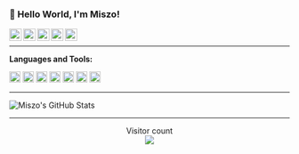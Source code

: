 ### 🖖 Hello World, I'm Miszo! 

<a target="_blank" href="https://linkedin.com/in/miszoradomski/">
  <img align="left" alt="LinkedIN" width="22px" src="https://github.com/miszo/miszo/raw/main/icons/linkedin.svg" />
</a>
<a target="_blank" href="https://twitter.com/themiszo">
  <img align="left" alt="Twitter" width="22px" src="https://github.com/miszo/miszo/raw/main/icons/twitter.svg" />
</a>
<a target="_blank" href="https://instagram.com/themiszo/">
  <img align="left" alt="Instagram" width="22px" src="https://github.com/miszo/miszo/raw/main/icons/instagram.svg" />
</a>
<a target="_blank" href="https://facebook.com/themiszo/">
  <img align="left" alt="Facebook" width="22px" src="https://github.com/miszo/miszo/raw/main/icons/facebook.svg" />
</a>
<a target="_blank" href="https://open.spotify.com/user/1168435518">
  <img align="left" alt="Spotify" width="22px" src="https://github.com/miszo/miszo/raw/main/icons/spotify.svg" />
</a>
</br>

----

**Languages and Tools:**

<code><img height="20" src="https://github.com/miszo/miszo/raw/main/icons/javascript.svg"></code>
<code><img height="20" src="https://github.com/miszo/miszo/raw/main/icons/typescript.svg"></code>
<code><img height="20" src="https://github.com/miszo/miszo/raw/main/icons/react.svg"></code>
<code><img height="20" src="https://github.com/miszo/miszo/raw/main/icons/node-dot-js.svg"></code>
<code><img height="20" src="https://github.com/miszo/miszo/raw/main/icons/jest.svg"></code>
<code><img height="20" src="https://github.com/miszo/miszo/raw/main/icons/eslint.svg"></code>
<code><img height="20" src="https://github.com/miszo/miszo/raw/main/icons/prettier.svg"></code>

----

![Miszo's GitHub Stats](https://github-readme-stats.vercel.app/api?username=miszo&show_icons=true&count_private=true&theme=radical)

----

<p align="center"> 
  Visitor count<br>
  <img src="https://profile-counter.glitch.me/miszo/count.svg" />
</p>
